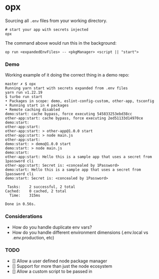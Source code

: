 # opx

Sourcing all `.env` files from your working directory.

```
# start your app with secrets injected
opx
```
The command above would run this in the background:
```
op run <expandedEnvFiles> -- <pkgManager> <script || "start">
```

### Demo
Working example of it doing the correct thing in a demo repo:
```
master ✗ $ opx
Running yarn start with secrets expanded from .env files
yarn run v1.22.19
$ turbo run start
• Packages in scope: demo, eslint-config-custom, other-app, tsconfig
• Running start in 4 packages
• Remote caching disabled
demo:start: cache bypass, force executing 545833253ebd38cc
other-app:start: cache bypass, force executing 2ed51133d14970ce
demo:start:
other-app:start:
other-app:start: > other-app@1.0.0 start
other-app:start: > node main.js
other-app:start:
demo:start: > demo@1.0.0 start
demo:start: > node main.js
demo:start:
other-app:start: Hello this is a sample app that uses a secret from 1password cli
other-app:start: Secret is: <concealed by 1Password>
demo:start: Hello this is a sample app that uses a secret from 1password cli
demo:start: Secret is: <concealed by 1Password>

 Tasks:    2 successful, 2 total
Cached:    0 cached, 2 total
  Time:    315ms

Done in 0.56s.
```

### Considerations
- How do you handle duplicate env vars?
- How do you handle different environment dimensions (.env.local vs .env.production, etc)

### TODO
- [] Allow a user defined node package manager 
- [] Support for more than just the node ecosystem
- [] Allow a custom script to be passed in